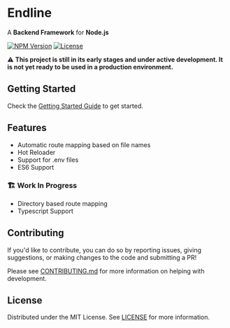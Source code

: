 # Endline

A **Backend Framework** for **Node.js**

[![NPM Version][npm-version-image]][npm-package-url]
[![License][npm-license-image]](LICENSE)

⚠️ **This project is still in its early stages and under active development. It is not yet ready to be used in a production environment.**

## Getting Started

Check the [Getting Started Guide](docs/getting-started.md) to get started.

## Features

- Automatic route mapping based on file names
- Hot Reloader
- Support for .env files
- ES6 Support

### 🏗️ Work In Progress

- Directory based route mapping
- Typescript Support

## Contributing

If you'd like to contribute, you can do so by reporting issues, giving suggestions, or making changes to the code and submitting a PR!

Please see [CONTRIBUTING.md](CONTRIBUTING.md) for more information on helping with development.

## License

Distributed under the MIT License. See [LICENSE](LICENSE) for more information.

[npm-package-url]: https://www.npmjs.com/package/endline
[npm-version-image]: https://img.shields.io/npm/v/endline.svg
[npm-license-image]: https://img.shields.io/npm/l/endline
